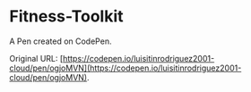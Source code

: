 # Fitness-Toolkit

A Pen created on CodePen.

Original URL: [https://codepen.io/luisitinrodriguez2001-cloud/pen/ogjoMVN](https://codepen.io/luisitinrodriguez2001-cloud/pen/ogjoMVN).

